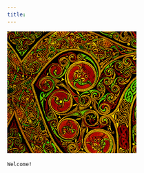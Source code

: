 ```yaml
---
title:
---
```


<img src="./lindisfarne1.gif" width="300" height="284">

```poetry
Welcome!
```






